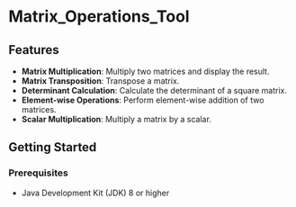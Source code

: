 # Matrix_Operations_Tool

## Features

- **Matrix Multiplication**: Multiply two matrices and display the result.
- **Matrix Transposition**: Transpose a matrix.
- **Determinant Calculation**: Calculate the determinant of a square matrix.
- **Element-wise Operations**: Perform element-wise addition of two matrices.
- **Scalar Multiplication**: Multiply a matrix by a scalar.

## Getting Started

### Prerequisites

- Java Development Kit (JDK) 8 or higher
